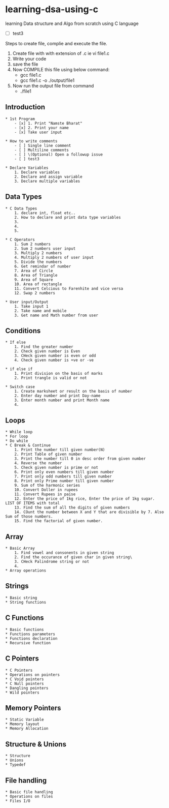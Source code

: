 # learning-dsa-using-c
learning Data structure and Algo from scratch using C language

- [ ] test3

Steps to create file, complie and execute the file.

1. Create file with with extension of .c ie vi file1.c
2. Write your code 
3. save the file
4. Now COMPILE this file using below command:
	- gcc file1.c
	- gcc file1.c -o ./output/file1
5. Now run the output file from command
	- ./file1



## Introduction 
	* 1st Program
		- [x] 1. Print "Namste Bharat"
		- [x] 2. Print your name
		- [x] Take user input

	* How to write comments
		- [ ] Single line comment
		- [ ] Multiline comments
		- [ ] \(Optional) Open a followup issue
		- [ ] test3

	* Declare Variables
		1. Declare variables
		2. Declare and assign variable
		3. Declare multiple variables 

## Data Types
	* C Data Types
		1. declare int, float etc..
		2. How to declare and print data type variables
		3. 
		4. 
		5.

	* C Operators
		1. Sum 2 numbers
		2. Sum 2 numbers user input
		3. Multiply 2 numbers
		4. Multiply 2 numbers of user input
		5. Divide the numbers
		6. Get remindar of number
		7. Area of Circle
		8. Area of Triangle
		9. Area of Square
		10. Area of rectangle
		11. Convert Celcious to Farenhite and vice versa
		12. Swap 2 numbers

	* User input/Output
		1. Take input 1
		2. Take name and mobile
		3. Get name and Math number from user

## Conditions
	* If else
		1. Find the greater number
		2. Check given number is Even
		3. CHeck given number is even or odd
		4. Check given number is +ve or -ve
 
	* if else if
		1. Print division on the basis of marks
		2. Print trangle is valid or not 

	* Switch case
		1. Create marksheet or result on the basis of number
		2. Enter day number and print Day-name
		3. Enter month number and print Month name
		4. 
	
## Loops 
	* While loop
	* For loop
	* Do while
	* C Break & Continue
		1. Print the number till given number(N)
		2. Print Table of given number
		3. Print the number till 0 in desc order from given number
		4. Reverse the number
		5. Check given number is prime or not
		6. Print only even numbers till given number
		7. Print only odd numbers till given number
		8. Print only Prime number till given number
		9. Sum of the harmonic series
		10. Convert Doller in rupees
		11. Convert Rupees in paise
		12. Enter the price of 1kg rice, Enter the price of 1kg sugar. LIST OF ITEMS with total
		13. Find the sum of all the digits of given numbers
		14. COunt the number between X and Y that are divisible by 7. Also Sum of those numbers.
		15. Find the factorial of given number.

## Array
	* Basic Array
		1. Find vowel and consonents in given string
		2. Find the occurance of given char in given string\
		3. CHeck Palindrome string or not
		4. 
	* Array operations

## Strings
	* Basic string
	* String functions

## C Functions
	* Basic functions
	* Functions parameters
	* Functions declaration
	* Recursive function

## C Pointers
	* C Pointers
	* Operations on pointers
	* C Void pointers
	* C Null pointers
	* Dangling pointers
	* Wild pointers

## Memory Pointers
	* Static Variable
	* Memory layout
	* Memory Allocation

## Structure & Unions
	* Structure
	* Unions
	* Typedef

## File handling
	* Basic file handling
	* Operations on files
	* Files I/O
		
